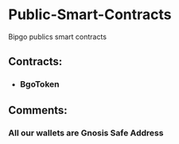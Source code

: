 # Public-Smart-Contracts
Bipgo publics smart contracts

 ##  Contracts:
 - ### BgoToken 
## Comments:

### All our wallets are Gnosis Safe Address

